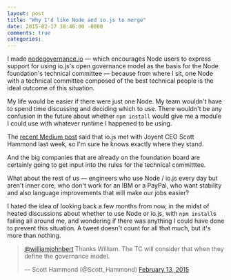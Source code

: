 ```yaml
---
layout: post
title: "Why I'd like Node and io.js to merge"
date: 2015-02-17 18:46:00 -0800
comments: true
categories:
---
```


I made [nodegovernance.io](http://nodegovernance.io/) &mdash; which encourages Node
users to express support for using io.js's open governance model as the basis
for the Node foundation's technical committee &mdash; because from where I sit,
one Node with a technical committee composed of the best technical people is the
ideal outcome of this situation.

My life would be easier if there were just one Node. My team wouldn't have to
spend time discussing and deciding which to use. There wouldn't be any confusion
in the future about whether `npm install` would give me a module I could use
with whatever runtime I happened to be using.

The
[recent Medium post](https://medium.com/@iojs/io-js-and-a-node-js-foundation-4e14699fb7be)
said that io.js met with Joyent CEO Scott Hammond last week, so I'm sure he
knows exactly where they stand.

And the big companies that are already on the foundation board are certainly
going to get input into the rules for the technical committtee.

What about the rest of us &mdash; engineers who use Node / io.js every day but
aren't inner core, who don't work for an IBM or a PayPal, who want stability and
also language improvements that will make our jobs easier?

I hated the idea of looking back a few months from now, in the midst of heated
discussions about whether to use Node or io.js, with <span style="white-space:nowrap;">`npm install`s</span> failing all around me, and wondering if there was
anything I could have done to prevent this situation. A tweet doesn't count for
all that much, but it's more than nothing.

<blockquote class="twitter-tweet" lang="en"><p><a href="https://twitter.com/williamjohnbert">@williamjohnbert</a> Thanks William. The TC will consider that when they define the governance model.</p>&mdash; Scott Hammond (@Scott_Hammond) <a href="https://twitter.com/Scott_Hammond/status/566045931657633792">February 13, 2015</a></blockquote>
<script async src="//platform.twitter.com/widgets.js" charset="utf-8"></script>
